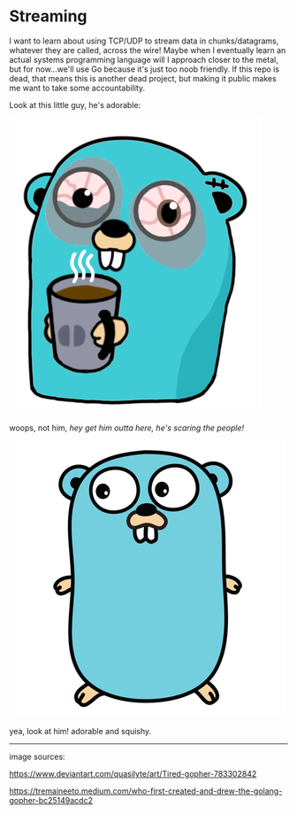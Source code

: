 # Streaming

I want to learn about using TCP/UDP to stream data in chunks/datagrams, whatever they are called, across the wire!
Maybe when I eventually learn an actual systems programming language will I approach closer to the metal, but for now...we'll use Go because it's just too noob friendly. If this repo is dead, that means this is another dead project, but making it public makes me want to take some accountability.

Look at this little guy, he's adorable:

![gopher dying](./images/go-gopher-dying.png)

woops, not him, _hey get him outta here, he's scaring the people!_

![gopher regular](./images/go-gopher-original.png)

yea, look at him! adorable and squishy.

---

image sources:

https://www.deviantart.com/quasilyte/art/Tired-gopher-783302842

https://tremaineeto.medium.com/who-first-created-and-drew-the-golang-gopher-bc25149acdc2
